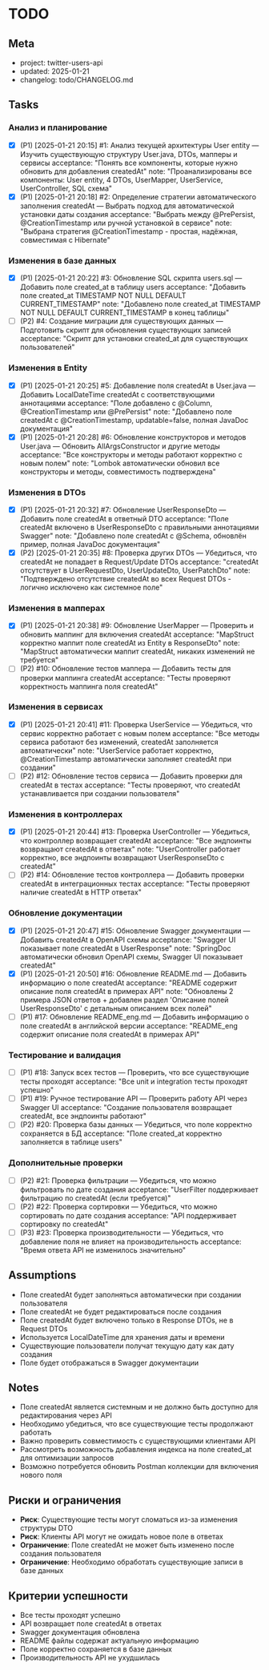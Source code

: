 # TODO

## Meta
- project: twitter-users-api
- updated: 2025-01-21
- changelog: todo/CHANGELOG.md

## Tasks

### Анализ и планирование
- [x] (P1) [2025-01-21 20:15] #1: Анализ текущей архитектуры User entity — Изучить существующую структуру User.java, DTOs, мапперы и сервисы
  acceptance: "Понять все компоненты, которые нужно обновить для добавления createdAt"
  note: "Проанализированы все компоненты: User entity, 4 DTOs, UserMapper, UserService, UserController, SQL схема"
- [x] (P1) [2025-01-21 20:18] #2: Определение стратегии автоматического заполнения createdAt — Выбрать подход для автоматической установки даты создания
  acceptance: "Выбрать между @PrePersist, @CreationTimestamp или ручной установкой в сервисе"
  note: "Выбрана стратегия @CreationTimestamp - простая, надёжная, совместимая с Hibernate"

### Изменения в базе данных
- [x] (P1) [2025-01-21 20:22] #3: Обновление SQL скрипта users.sql — Добавить поле created_at в таблицу users
  acceptance: "Добавить поле created_at TIMESTAMP NOT NULL DEFAULT CURRENT_TIMESTAMP"
  note: "Добавлено поле created_at TIMESTAMP NOT NULL DEFAULT CURRENT_TIMESTAMP в конец таблицы"
- [ ] (P2) #4: Создание миграции для существующих данных — Подготовить скрипт для обновления существующих записей
  acceptance: "Скрипт для установки created_at для существующих пользователей"

### Изменения в Entity
- [x] (P1) [2025-01-21 20:25] #5: Добавление поля createdAt в User.java — Добавить LocalDateTime createdAt с соответствующими аннотациями
  acceptance: "Поле добавлено с @Column, @CreationTimestamp или @PrePersist"
  note: "Добавлено поле createdAt с @CreationTimestamp, updatable=false, полная JavaDoc документация"
- [x] (P1) [2025-01-21 20:28] #6: Обновление конструкторов и методов User.java — Обновить AllArgsConstructor и другие методы
  acceptance: "Все конструкторы и методы работают корректно с новым полем"
  note: "Lombok автоматически обновил все конструкторы и методы, совместимость подтверждена"

### Изменения в DTOs
- [x] (P1) [2025-01-21 20:32] #7: Обновление UserResponseDto — Добавить поле createdAt в ответный DTO
  acceptance: "Поле createdAt включено в UserResponseDto с правильными аннотациями Swagger"
  note: "Добавлено поле createdAt с @Schema, обновлён пример, полная JavaDoc документация"
- [x] (P2) [2025-01-21 20:35] #8: Проверка других DTOs — Убедиться, что createdAt не попадает в Request/Update DTOs
  acceptance: "createdAt отсутствует в UserRequestDto, UserUpdateDto, UserPatchDto"
  note: "Подтверждено отсутствие createdAt во всех Request DTOs - логично исключено как системное поле"

### Изменения в мапперах
- [x] (P1) [2025-01-21 20:38] #9: Обновление UserMapper — Проверить и обновить маппинг для включения createdAt
  acceptance: "MapStruct корректно маппит поле createdAt из Entity в ResponseDto"
  note: "MapStruct автоматически маппит createdAt, никаких изменений не требуется"
- [ ] (P2) #10: Обновление тестов маппера — Добавить тесты для проверки маппинга createdAt
  acceptance: "Тесты проверяют корректность маппинга поля createdAt"

### Изменения в сервисах
- [x] (P1) [2025-01-21 20:41] #11: Проверка UserService — Убедиться, что сервис корректно работает с новым полем
  acceptance: "Все методы сервиса работают без изменений, createdAt заполняется автоматически"
  note: "UserService работает корректно, @CreationTimestamp автоматически заполняет createdAt при создании"
- [ ] (P2) #12: Обновление тестов сервиса — Добавить проверки для createdAt в тестах
  acceptance: "Тесты проверяют, что createdAt устанавливается при создании пользователя"

### Изменения в контроллерах
- [x] (P1) [2025-01-21 20:44] #13: Проверка UserController — Убедиться, что контроллер возвращает createdAt
  acceptance: "Все эндпоинты возвращают createdAt в ответах"
  note: "UserController работает корректно, все эндпоинты возвращают UserResponseDto с createdAt"
- [ ] (P2) #14: Обновление тестов контроллера — Добавить проверки createdAt в интеграционных тестах
  acceptance: "Тесты проверяют наличие createdAt в HTTP ответах"

### Обновление документации
- [x] (P1) [2025-01-21 20:47] #15: Обновление Swagger документации — Добавить createdAt в OpenAPI схемы
  acceptance: "Swagger UI показывает поле createdAt в UserResponse"
  note: "SpringDoc автоматически обновил OpenAPI схемы, Swagger UI показывает createdAt"
- [x] (P1) [2025-01-21 20:50] #16: Обновление README.md — Добавить информацию о поле createdAt
  acceptance: "README содержит описание поля createdAt в примерах API"
  note: "Обновлены 2 примера JSON ответов + добавлен раздел 'Описание полей UserResponseDto' с детальным описанием всех полей"
- [ ] (P1) #17: Обновление README_eng.md — Добавить информацию о поле createdAt в английской версии
  acceptance: "README_eng содержит описание поля createdAt в примерах API"

### Тестирование и валидация
- [ ] (P1) #18: Запуск всех тестов — Проверить, что все существующие тесты проходят
  acceptance: "Все unit и integration тесты проходят успешно"
- [ ] (P1) #19: Ручное тестирование API — Проверить работу API через Swagger UI
  acceptance: "Создание пользователя возвращает createdAt, все эндпоинты работают"
- [ ] (P2) #20: Проверка базы данных — Убедиться, что поле корректно сохраняется в БД
  acceptance: "Поле created_at корректно заполняется в таблице users"

### Дополнительные проверки
- [ ] (P2) #21: Проверка фильтрации — Убедиться, что можно фильтровать по дате создания
  acceptance: "UserFilter поддерживает фильтрацию по createdAt (если требуется)"
- [ ] (P2) #22: Проверка сортировки — Убедиться, что можно сортировать по дате создания
  acceptance: "API поддерживает сортировку по createdAt"
- [ ] (P3) #23: Проверка производительности — Убедиться, что добавление поля не влияет на производительность
  acceptance: "Время ответа API не изменилось значительно"

## Assumptions
- Поле createdAt будет заполняться автоматически при создании пользователя
- Поле createdAt не будет редактироваться после создания
- Поле createdAt будет включено только в Response DTOs, не в Request DTOs
- Используется LocalDateTime для хранения даты и времени
- Существующие пользователи получат текущую дату как дату создания
- Поле будет отображаться в Swagger документации

## Notes
- Поле createdAt является системным и не должно быть доступно для редактирования через API
- Необходимо убедиться, что все существующие тесты продолжают работать
- Важно проверить совместимость с существующими клиентами API
- Рассмотреть возможность добавления индекса на поле created_at для оптимизации запросов
- Возможно потребуется обновить Postman коллекции для включения нового поля

## Риски и ограничения
- **Риск**: Существующие тесты могут сломаться из-за изменения структуры DTO
- **Риск**: Клиенты API могут не ожидать новое поле в ответах
- **Ограничение**: Поле createdAt не может быть изменено после создания пользователя
- **Ограничение**: Необходимо обработать существующие записи в базе данных

## Критерии успешности
- Все тесты проходят успешно
- API возвращает поле createdAt в ответах
- Swagger документация обновлена
- README файлы содержат актуальную информацию
- Поле корректно сохраняется в базе данных
- Производительность API не ухудшилась
